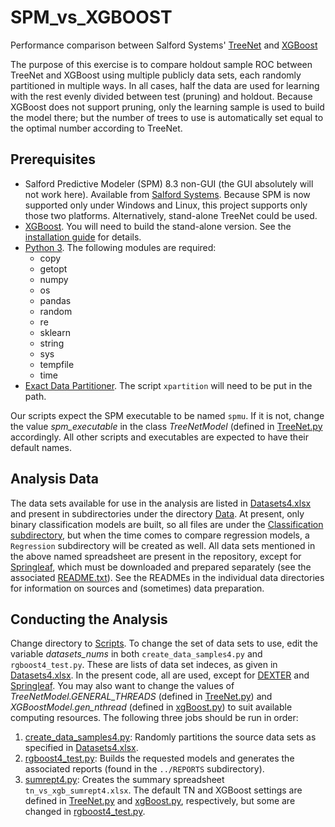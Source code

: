 # SPM_vs_XGBOOST
Performance comparison between Salford Systems' [TreeNet](https://www.salford-systems.com/products/treenet) and [XGBoost][]

The purpose of this exercise is to compare holdout sample ROC between TreeNet and XGBoost using multiple publicly data sets, each randomly partitioned in multiple ways.  In all cases, half the data are used for learning with the rest evenly divided between test (pruning) and holdout.  Because XGBoost does not support pruning, only the learning sample is used to build the model there; but the number of trees to use is automatically set equal to the optimal number according to TreeNet.

## Prerequisites
* Salford Predictive Modeler (SPM) 8.3 non-GUI (the GUI absolutely will not work here).  Available from [Salford Systems](https://www.salford-systems.com/products/spm).  Because SPM is now supported only under Windows and Linux, this project supports only those two platforms.  Alternatively, stand-alone TreeNet could be used.
* [XGBoost][].  You will need to build the stand-alone version.  See the [installation guide](https://xgboost.readthedocs.io/en/latest/build.html) for details.
* [Python 3](https://www.python.org/).  The following modules are required:
  * copy
  * getopt
  * numpy
  * os
  * pandas
  * random
  * re
  * sklearn
  * string
  * sys
  * tempfile
  * time
* [Exact Data Partitioner](https://github.com/jlries61/xpartition).  The script `xpartition` will need to be put in the path.

Our scripts expect the SPM executable to be named `spmu`.  If it is not, change the value *spm_executable* in the class *TreeNetModel* (defined in [TreeNet.py][] accordingly.  All other scripts and executables are expected to have their default names.

## Analysis Data
The data sets available for use in the analysis are listed in [Datasets4.xlsx](Datasets4.xlsx) and present in subdirectories under the directory [Data][].  At present, only binary classification models are built, so all files are under the [Classification subdirectory](Data/Classification), but when the time comes to compare regression models, a `Regression` subdirectory will be created as well.  All data sets mentioned in the above named spreadsheet are present in the repository, except for [Springleaf][], which must be downloaded and prepared separately (see the associated [README.txt](Data/Classification/Springleaf/README.txt)).  See the READMEs in the individual data directories for information on sources and (sometimes) data preparation.

## Conducting the Analysis
Change directory to [Scripts](Scripts).  To change the set of data sets to use, edit the variable *datasets_nums* in both `create_data_samples4.py` and `rgboost4_test.py`.  These are lists of data set indeces, as given in [Datasets4.xlsx][].  In the present code, all are used, except for [DEXTER](Data/Classification/DEXTER) and [Springleaf][].  You may also want to change the values of *TreeNetModel.GENERAL_THREADS* (defined in [TreeNet.py][]) and *XGBoostModel.gen_nthread* (defined in [xgBoost.py][]) to suit available computing resources.  The following three jobs should be run in order:
1. [create_data_samples4.py](Scripts/create_data_samples4.py): Randomly partitions the source data sets as specified in [Datasets4.xlsx](Datasets4.xlsx).
2. [rgboost4_test.py][]: Builds the requested models and generates the associated reports (found in the `../REPORTS` subdirectory).
3. [sumrept4.py](Scripts/sumrept4.py): Creates the summary spreadsheet `tn_vs_xgb_sumrept4.xlsx`.
The default TN and XGBoost settings are defined in [TreeNet.py][] and [xgBoost.py][], respectively, but some are changed in [rgboost4_test.py][].

[Data]: Data
[Datasets4.xlsx]: Datasets4.xlsx
[rgboost4_test.py]: Scripts/rgboost4_test.py
[Springleaf]: Data/Classification/Springleaf
[TreeNet.py]: Scripts/TreeNet.py
[XGBoost]: https://github.com/dmlc/xgboost
[xgBoost.py]: Scripts/xgBoost.py
